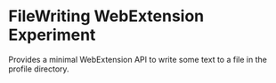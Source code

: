 # FileWriting WebExtension Experiment

Provides a minimal WebExtension API to write some text to a file in the profile directory.
